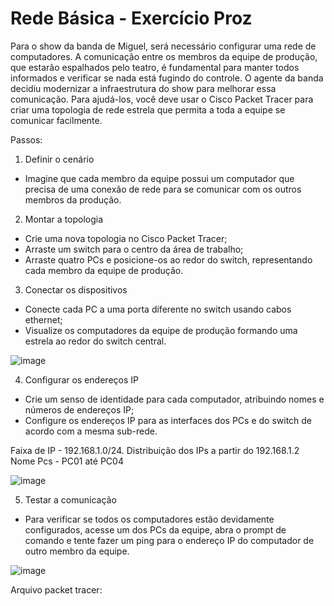 # Rede Básica - Exercício Proz

Para o show da banda de Miguel, será necessário configurar uma rede de computadores. A comunicação entre os membros da equipe de produção, que estarão espalhados pelo teatro, é fundamental para manter todos informados e verificar se nada está fugindo do controle. O agente da banda decidiu modernizar a infraestrutura do show para melhorar essa comunicação. Para ajudá-los, você deve usar o Cisco Packet Tracer para criar uma topologia de rede estrela que permita a toda a equipe se comunicar facilmente.

Passos:
1. Definir o cenário
- Imagine que cada membro da equipe possui um computador que precisa de uma conexão de rede para se comunicar com os outros membros da produção.

2. Montar a topologia
- Crie uma nova topologia no Cisco Packet Tracer; 
- Arraste um switch para o centro da área de trabalho; 
- Arraste quatro PCs e posicione-os ao redor do switch, representando cada membro da equipe de produção.
  
3. Conectar os dispositivos
- Conecte cada PC a uma porta diferente no switch usando cabos ethernet;
- Visualize os computadores da equipe de produção formando uma estrela ao redor do switch central.

![image](https://github.com/fritzgaldino/RedeBasicaProz/assets/87190206/c25b3ea4-2085-4576-8fa9-52016fe0b80c)

4. Configurar os endereços IP
- Crie um senso de identidade para cada computador, atribuindo nomes e números de endereços IP;
- Configure os endereços IP para as interfaces dos PCs e do switch de acordo com a mesma sub-rede.

Faixa de IP - 192.168.1.0/24. Distribuição dos IPs a partir do 192.168.1.2
Nome Pcs - PC01 até PC04

![image](https://github.com/fritzgaldino/RedeBasicaProz/assets/87190206/f0b470c0-2102-4f91-9266-9918092fdbe0)
  
5. Testar a comunicação
- Para verificar se todos os computadores estão devidamente configurados, acesse um dos PCs da equipe, abra o prompt de comando e tente fazer um ping para o endereço IP do computador de outro membro da equipe.

![image](https://github.com/fritzgaldino/RedeBasicaProz/assets/87190206/bb57c690-e5b1-4286-a381-4c4f75c96750)


Arquivo packet tracer: 
